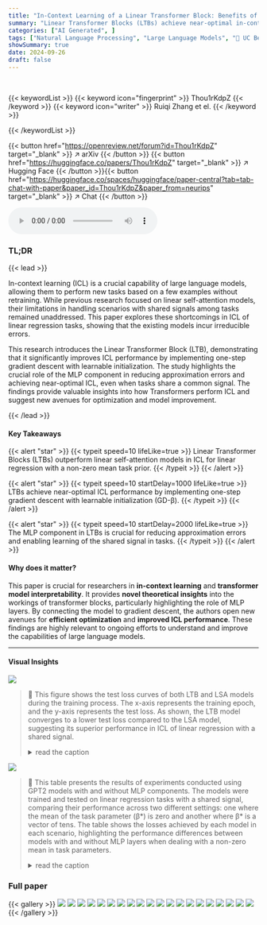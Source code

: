 ```yaml
---
title: "In-Context Learning of a Linear Transformer Block: Benefits of the MLP Component and One-Step GD Initialization"
summary: "Linear Transformer Blocks (LTBs) achieve near-optimal in-context learning (ICL) for linear regression by effectively implementing one-step gradient descent with learnable initialization, a significant..."
categories: ["AI Generated", ]
tags: ["Natural Language Processing", "Large Language Models", "🏢 UC Berkeley",]
showSummary: true
date: 2024-09-26
draft: false
---
```


<br>

{{< keywordList >}}
{{< keyword icon="fingerprint" >}} Thou1rKdpZ {{< /keyword >}}
{{< keyword icon="writer" >}} Ruiqi Zhang et el. {{< /keyword >}}
 
{{< /keywordList >}}

{{< button href="https://openreview.net/forum?id=Thou1rKdpZ" target="_blank" >}}
↗ arXiv
{{< /button >}}
{{< button href="https://huggingface.co/papers/Thou1rKdpZ" target="_blank" >}}
↗ Hugging Face
{{< /button >}}{{< button href="https://huggingface.co/spaces/huggingface/paper-central?tab=tab-chat-with-paper&paper_id=Thou1rKdpZ&paper_from=neurips" target="_blank" >}}
↗ Chat
{{< /button >}}




<audio controls>
    <source src="https://ai-paper-reviewer.com/Thou1rKdpZ/podcast.wav" type="audio/wav">
    Your browser does not support the audio element.
</audio>


### TL;DR


{{< lead >}}

In-context learning (ICL) is a crucial capability of large language models, allowing them to perform new tasks based on a few examples without retraining.  While previous research focused on linear self-attention models, their limitations in handling scenarios with shared signals among tasks remained unaddressed. This paper explores these shortcomings in ICL of linear regression tasks, showing that the existing models incur irreducible errors.

This research introduces the Linear Transformer Block (LTB), demonstrating that it significantly improves ICL performance by implementing one-step gradient descent with learnable initialization. The study highlights the crucial role of the MLP component in reducing approximation errors and achieving near-optimal ICL, even when tasks share a common signal.  The findings provide valuable insights into how Transformers perform ICL and suggest new avenues for optimization and model improvement.

{{< /lead >}}


#### Key Takeaways

{{< alert "star" >}}
{{< typeit speed=10 lifeLike=true >}} Linear Transformer Blocks (LTBs) outperform linear self-attention models in ICL for linear regression with a non-zero mean task prior. {{< /typeit >}}
{{< /alert >}}

{{< alert "star" >}}
{{< typeit speed=10 startDelay=1000 lifeLike=true >}} LTBs achieve near-optimal ICL performance by implementing one-step gradient descent with learnable initialization (GD-β). {{< /typeit >}}
{{< /alert >}}

{{< alert "star" >}}
{{< typeit speed=10 startDelay=2000 lifeLike=true >}} The MLP component in LTBs is crucial for reducing approximation errors and enabling learning of the shared signal in tasks. {{< /typeit >}}
{{< /alert >}}

#### Why does it matter?
This paper is crucial for researchers in **in-context learning** and **transformer model interpretability**. It provides **novel theoretical insights** into the workings of transformer blocks, particularly highlighting the role of MLP layers. By connecting the model to gradient descent, the authors open new avenues for **efficient optimization** and **improved ICL performance**.  These findings are highly relevant to ongoing efforts to understand and improve the capabilities of large language models.

------
#### Visual Insights



![](https://ai-paper-reviewer.com/Thou1rKdpZ/figures_5_1.jpg)

> 🔼 This figure shows the test loss curves of both LTB and LSA models during the training process. The x-axis represents the training epoch, and the y-axis represents the test loss.  As shown, the LTB model converges to a lower test loss compared to the LSA model, suggesting its superior performance in ICL of linear regression with a shared signal.
> <details>
> <summary>read the caption</summary>
> Figure 1: The test loss along the training process for LTB and LSA layer.
> </details>





![](https://ai-paper-reviewer.com/Thou1rKdpZ/tables_5_1.jpg)

> 🔼 This table presents the results of experiments conducted using GPT2 models with and without MLP components.  The models were trained and tested on linear regression tasks with a shared signal, comparing their performance across two different settings: one where the mean of the task parameter (β*) is zero and another where β* is a vector of tens. The table shows the losses achieved by each model in each scenario, highlighting the performance differences between models with and without MLP layers when dealing with a non-zero mean in task parameters.
> <details>
> <summary>read the caption</summary>
> Table 1: Losses of GPT2 with or without MLP component for linear regression with a shared signal.
> </details>





### Full paper

{{< gallery >}}
<img src="https://ai-paper-reviewer.com/Thou1rKdpZ/1.png" class="grid-w50 md:grid-w33 xl:grid-w25" />
<img src="https://ai-paper-reviewer.com/Thou1rKdpZ/2.png" class="grid-w50 md:grid-w33 xl:grid-w25" />
<img src="https://ai-paper-reviewer.com/Thou1rKdpZ/3.png" class="grid-w50 md:grid-w33 xl:grid-w25" />
<img src="https://ai-paper-reviewer.com/Thou1rKdpZ/4.png" class="grid-w50 md:grid-w33 xl:grid-w25" />
<img src="https://ai-paper-reviewer.com/Thou1rKdpZ/5.png" class="grid-w50 md:grid-w33 xl:grid-w25" />
<img src="https://ai-paper-reviewer.com/Thou1rKdpZ/6.png" class="grid-w50 md:grid-w33 xl:grid-w25" />
<img src="https://ai-paper-reviewer.com/Thou1rKdpZ/7.png" class="grid-w50 md:grid-w33 xl:grid-w25" />
<img src="https://ai-paper-reviewer.com/Thou1rKdpZ/8.png" class="grid-w50 md:grid-w33 xl:grid-w25" />
<img src="https://ai-paper-reviewer.com/Thou1rKdpZ/9.png" class="grid-w50 md:grid-w33 xl:grid-w25" />
<img src="https://ai-paper-reviewer.com/Thou1rKdpZ/10.png" class="grid-w50 md:grid-w33 xl:grid-w25" />
<img src="https://ai-paper-reviewer.com/Thou1rKdpZ/11.png" class="grid-w50 md:grid-w33 xl:grid-w25" />
<img src="https://ai-paper-reviewer.com/Thou1rKdpZ/12.png" class="grid-w50 md:grid-w33 xl:grid-w25" />
<img src="https://ai-paper-reviewer.com/Thou1rKdpZ/13.png" class="grid-w50 md:grid-w33 xl:grid-w25" />
<img src="https://ai-paper-reviewer.com/Thou1rKdpZ/14.png" class="grid-w50 md:grid-w33 xl:grid-w25" />
<img src="https://ai-paper-reviewer.com/Thou1rKdpZ/15.png" class="grid-w50 md:grid-w33 xl:grid-w25" />
<img src="https://ai-paper-reviewer.com/Thou1rKdpZ/16.png" class="grid-w50 md:grid-w33 xl:grid-w25" />
<img src="https://ai-paper-reviewer.com/Thou1rKdpZ/17.png" class="grid-w50 md:grid-w33 xl:grid-w25" />
<img src="https://ai-paper-reviewer.com/Thou1rKdpZ/18.png" class="grid-w50 md:grid-w33 xl:grid-w25" />
<img src="https://ai-paper-reviewer.com/Thou1rKdpZ/19.png" class="grid-w50 md:grid-w33 xl:grid-w25" />
<img src="https://ai-paper-reviewer.com/Thou1rKdpZ/20.png" class="grid-w50 md:grid-w33 xl:grid-w25" />
{{< /gallery >}}